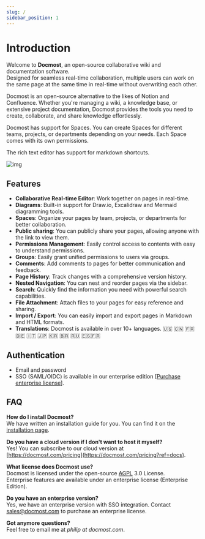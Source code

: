```yaml
---
slug: /
sidebar_position: 1
---
```


# Introduction

Welcome to **Docmost**, an open-source collaborative wiki and documentation software.  
Designed for seamless real-time collaboration, multiple users can work on the same page at the same time in real-time without overwriting each other.

Docmost is an open-source alternative to the likes of Notion and Confluence. Whether you're managing a wiki, a knowledge base, or extensive project documentation, Docmost provides the tools you need to create, collaborate, and share knowledge effortlessly.

Docmost has support for Spaces. You can create Spaces for different teams, projects, or departments depending on your needs. Each Space comes with its own permissions.

The rich text editor has support for markdown shortcuts.

![img](https://docmost.com/screenshots/home.png)

## Features

- **Collaborative Real-time Editor**: Work together on pages in real-time.
- **Diagrams**: Built-in support for Draw.io, Excalidraw and Mermaid diagramming tools.
- **Spaces**: Organize your pages by team, projects, or departments for better collaboration.
- **Public sharing**: You can publicly share your pages, allowing anyone with the link to view them.
- **Permissions Management**: Easily control access to contents with easy to understand permissions.
- **Groups**: Easily grant unified permissions to users via groups.
- **Comments**: Add comments to pages for better communication and feedback.
- **Page History**: Track changes with a comprehensive version history.
- **Nested Navigation**: You can nest and reorder pages via the sidebar.
- **Search**: Quickly find the information you need with powerful search capabilities.
- **File Attachment**: Attach files to your pages for easy reference and sharing.
- **Import / Export**: You can easily import and export pages in Markdown and HTML formats.
- **Translations**: Docmost is available in over 10+ languages. 🇺🇸 🇨🇳 🇫🇷 🇩🇪 🇮🇹 🇯🇵 🇰🇷 🇧🇷 🇷🇺 🇪🇸🇫🇷

## Authentication
- Email and password
- SSO (SAML/OIDC) is available in our enterprise edition [<a href="mailto:sales@docmost.com?subject=Docmost Enterprise License">Purchase enterprise license</a>].

## FAQ
**How do I install Docmost?**  
We have written an installation guide for you. You can find it on the [installation page](./installation).

**Do you have a cloud version if I don't want to host it myself?**  
Yes! You can subscribe to our cloud version at [https://docmost.com/pricing](https://docmost.com/pricing?ref=docs).

**What license does Docmost use?**  
Docmost is licensed under the open-source [AGPL](https://www.gnu.org/licenses/agpl-3.0.en.html) 3.0 License.<br />
Enterprise features are available under an enterprise license (Enterprise Edition).

**Do you have an enterprise version?**  
Yes, we have an enterprise version with SSO integration. Contact <a href="mailto:sales@docmost.com">sales@docmost.com</a> to purchase an enterprise license.

**Got anymore questions?**  
Feel free to email me at _philip at docmost.com_.
